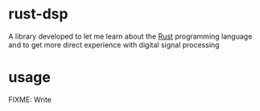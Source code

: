 rust-dsp
========
A library developed to let me learn about the [Rust][rust-lang] programming language and to get more direct experience with digital signal processing

usage
=====
FIXME: Write

[rust-lang]: http://www.rust-lang.org
